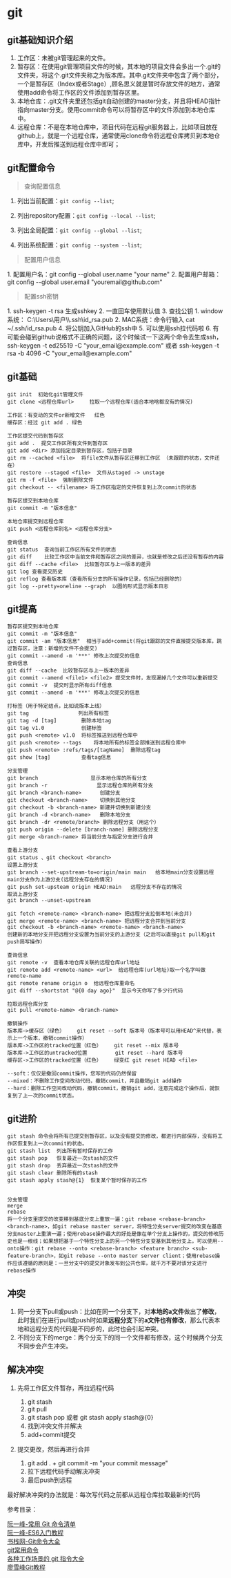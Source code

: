 # git 

## git基础知识介绍

1. 工作区：未被git管理起来的文件。
2. 暂存区：在使用git管理项目文件的时候，其本地的项目文件会多出一个.git的文件夹，将这个.git文件夹称之为版本库。其中.git文件夹中包含了两个部分，一个是暂存区（Index或者Stage）,顾名思义就是暂时存放文件的地方，通常使用add命令将工作区的文件添加到暂存区里。
3. 本地仓库：.git文件夹里还包括git自动创建的master分支，并且将HEAD指针指向master分支。使用commit命令可以将暂存区中的文件添加到本地仓库中。
4. 远程仓库：不是在本地仓库中，项目代码在远程git服务器上，比如项目放在github上，就是一个远程仓库，通常使用clone命令将远程仓库拷贝到本地仓库中，开发后推送到远程仓库中即可；

## git配置命令

<blockquote>
查询配置信息
</blockquote>

1. 列出当前配置：`git config --list`;

2. 列出repository配置：`git config --local --list`;

3. 列出全局配置：`git config --global --list`;

4. 列出系统配置：`git config --system --list`;

<blockquote>
配置用户信息
</blockquote>
1. 配置用户名：git config --global user.name "your name"
2. 配置用户邮箱：git config --global user.email "youremail@github.com"
<blockquote>
配置ssh密钥
</blockquote>
1. ssh-keygen -t rsa  生成sshkey
2. 一直回车使用默认值
3. 查找公钥
   1. window系统： C:\Users\用户\\.ssh\id_rsa.pub
   2. MAC系统：命令行输入  cat ~/.ssh/id_rsa.pub
4. 将公钥加入GitHub的ssh中
5. 可以使用ssh拉代码啦
6. 有可能会碰到github说格式不正确的问题，这个时候试一下这两个命令去生成ssh，ssh-keygen -t ed25519 -C "your_email@example.com" 或者 ssh-keygen -t rsa -b 4096 -C "your_email@example.com"

## git基础

```
git init  初始化git管理文件
git clone <远程仓库url>     拉取一个远程仓库(适合本地啥都没有的情况)

工作区：有变动的文件or新增文件   红色
缓存区：经过 git add . 绿色

工作区提交代码到暂存区
git add .  提交工作区所有文件到暂存区
git add <dir> 添加指定目录到暂存区，包括子目录
git rm --cached <file>  将file文件从暂存区迁移到工作区 （未跟踪的状态，文件还在）
git restore --staged <file>	 文件从staged -> unstage
git rm -f <file>  强制删除文件
git checkout -- <filename> 将工作区指定的文件恢复到上次commit的状态

暂存区提交到本地仓库
git commit -m "版本信息"

本地仓库提交到远程仓库
git push <远程仓库别名> <远程仓库分支>

查询信息
git status  查询当前工作区所有文件的状态
git diff    比较工作区中当前文件和暂存区之间的差异，也就是修改之后还没有暂存的内容
git diff --cache <file>  比较暂存区与上一版本的差异
git log 查看提交历史
git reflog 查看版本库（查看所有分支的所有操作记录，包括已经删除的）
git log --pretty=oneline --graph  以图的形式显示版本日志
```

## git提高

```
暂存区提交到本地仓库
git commit -m "版本信息"   
git commit -am "版本信息"  相当于add+commit(将git跟踪的文件直接提交版本库，跳过暂存区，注意：新增的文件不会提交)
git commit --amend -m '***' 修改上次提交的信息
查询信息
git diff --cache  比较暂存区与上一版本的差异
git commit --amend <file1> <file2> 提交文件时，发现漏掉几个文件可以重新提交
git commit -v  提交时显示所有diff信息
git commit --amend -m '***' 修改上次提交的信息

打标签（用于特定结点，比如说版本上线）
git tag				   列出所有标签
git tag -d [tag]		删除本地tag
git tag v1.0		    创建标签
git push <remote> v1.0	将标签推送到远程仓库中
git push <remote> --tags	将本地所有的标签全部推送到远程仓库中
git push <remote> :refs/tags/[tagName]	删除远程tag
git show [tag]			查看tag信息

分支管理
git branch				   显示本地仓库的所有分支
git branch -r				 显示远程仓库的所有分支
git branch <branch-name>	  创建分支
git checkout <branch-name>    切换到其他分支
git checkout -b <branch-name> 新建并切换到新建分支
git branch -d <branch-name>   删除本地分支
git branch -dr <remote/branch> 删除远程分支（用这个）
git push origin --delete [branch-name] 删除远程分支
git merge <branch-name>	将当前分支与指定分支进行合并

查看上游分支
git status 、git checkout <branch>
设置上游分支
git branch --set-upstream-to=origin/main main   给本地main分支设置远程main分支作为上游分支(远程分支存在的情况)
git push set-upsteam origin HEAD:main	远程分支不存在的情况
取消上游分支
git branch --unset-upstream

git fetch <remote-name> <branch-name> 把远程分支拉倒本地(未合并)
git merge <remote-name> <branch-name> 把远程分支合并到当前分支
git checkout -b <branch-name> <remote-name> <branch-name>
创建新的本地分支并把远程分支设置为当前分支的上游分支（之后可以直接git pull和git push简写操作）

查询信息
git remote -v  查看本地仓库关联的远程仓库url地址
git remote add <remote-name> <url>  给远程仓库(url地址)取一个名字叫做remote-name
git remote rename origin o  给远程仓库重命名
git diff --shortstat "@{0 day ago}"  显示今天你写了多少行代码

拉取远程仓库分支
git pull <remote-name> <branch-name>

撤销操作
版本库—>缓存区（绿色）	git reset --soft 版本号（版本号可以用HEAD^来代替，表示上一个版本，撤销commit操作）
版本库->工作区的tracked位置（红色）    git reset --mix 版本号
版本库->工作区的untracked位置         git reset --hard 版本号
缓存区->工作区的tracked位置（红色）    绿变红 git reset HEAD <file>

--soft：仅仅是撤回commit操作，您写的代码仍然保留
--mixed：不删除工作空间改动代码，撤销commit，并且撤销git add操作
--hard：删除工作空间改动代码，撤销commit，撤销git add，注意完成这个操作后，就恢复到了上一次的commit状态。
```

## git进阶

```
git stash 命令会将所有已提交到暂存区，以及没有提交的修改，都进行内部保存，没有将工作区恢复到上一次commit的状态。
git stash list  列出所有暂时保存的工作
git stash pop   恢复最近一次stash的文件
git stash drop  丢弃最近一次stash的文件
git stash clear 删除所有的stash
git stash apply stash@{1}  恢复某个暂时保存的工作


分支管理
merge
rebase
将一个分支里提交的改变移到基底分支上重放一遍：git rebase <rebase-branch> <branch-name>，如git rebase master server，将特性分支server提交的改变在基底分支master上重演一遍；使用rebase操作最大的好处是像在单个分支上操作的，提交的修改历史也是一根线；如果想把基于一个特性分支上的另一个特性分支变基到其他分支上，可以使用--onto操作：git rebase --onto <rebase-branch> <feature branch> <sub-feature-branch>，如git rebase --onto master server client；使用rebase操作应该遵循的原则是：一旦分支中的提交对象发布到公共仓库，就千万不要对该分支进行rebase操作
```

## 冲突

1. 同一分支下pull或push：比如在同一个分支下，对**本地的a文件**做出了**修改**，此时我们在进行pull或push时如果**远程分支**下的**a文件也有修改**，那么代表本地和远程分支的代码是不同步的，此时也会引起冲突。
2. 不同分支下的merge：两个分支下的同一个文件都有修改，这个时候两个分支不同步会产生冲突。

## 解决冲突

1. 先将工作区文件暂存，再拉远程代码
   1. git stash
   2. git pull
   3. git stash pop  或者  git stash apply stash@{0}
   4. 找到冲突文件并解决
   5. add+commit提交

2. 提交更改，然后再进行合并
   1. git add . + git commit -m "your commit message"
   2. 拉下远程代码手动解决冲突
   3. 最后push到远程

最好解决冲突的办法就是：每次写代码之前都从远程仓库拉取最新的代码



参考目录：

[阮一峰-常用 Git 命令清单](http://www.ruanyifeng.com/blog/2015/12/git-cheat-sheet.html)   	
[阮一峰-ES6入门教程](https://es6.ruanyifeng.com/) 		
[书栈网-Git命令大全](https://www.bookstack.cn/read/git-tutorial/docs-commands-git-stash.md)  
[git常用命令](https://juejin.cn/post/6844903598522908686)  
[各种工作场景的 git 指令大全](https://juejin.cn/post/7021023267028729887)  
[廖雪峰Git教程](https://www.bookstack.cn/read/liaoxuefeng-git-2020/002dc8c001053b0b.md)